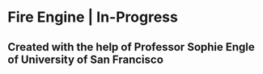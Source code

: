 # Fire Engine | In-Progress

## Created with the help of Professor Sophie Engle of University of San Francisco



